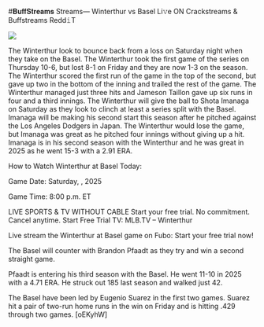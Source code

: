 #𝐁𝐮𝐟𝐟𝐒𝐭𝐫𝐞𝐚𝐦𝐬 Streams— Winterthur vs Basel Li𝚟e ON Crackstreams & Buffstreams Redd𝚒T  
  
  
[![](https://i.imgur.com/qSNzIqt.png)](https://movie.rssnews.media/RkVMBCPwz.php)  
  
The Winterthur look to bounce back from a loss on Saturday night when they take on the Basel. The Winterthur took the first game of the series on Thursday 10-6, but lost 8-1 on Friday and they are now 1-3 on the season. The Winterthur scored the first run of the game in the top of the second, but gave up two in the bottom of the inning and trailed the rest of the game. The Winterthur managed just three hits and Jameson Taillon gave up six runs in four and a third innings. The Winterthur will give the ball to Shota Imanaga on Saturday as they look to clinch at least a series split with the Basel. Imanaga will be making his second start this season after he pitched against the Los Angeles Dodgers in Japan. The Winterthur would lose the game, but Imanaga was great as he pitched four innings without giving up a hit. Imanaga is in his second season with the Winterthur and he was great in 2025 as he went 15-3 with a 2.91 ERA.

How to Watch Winterthur at Basel Today:

Game Date: Saturday, , 2025

Game Time: 8:00 p.m. ET

LIVE SPORTS & TV WITHOUT CABLE
Start your free trial. No commitment. Cancel anytime.
Start Free Trial
TV: MLB.TV – Winterthur

Live stream the Winterthur at Basel game on Fubo: Start your free trial now!

The Basel will counter with Brandon Pfaadt as they try and win a second straight game.

Pfaadt is entering his third season with the Basel. He went 11-10 in 2025 with a 4.71 ERA. He struck out 185 last season and walked just 42.

The Basel have been led by Eugenio Suarez in the first two games. Suarez hit a pair of two-run home runs in the win on Friday and is hitting .429 through two games. [oEKyhW]
